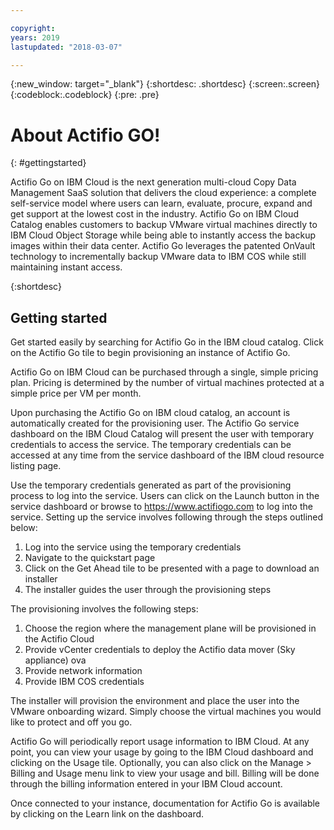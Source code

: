 ```yaml
---

copyright:
years: 2019
lastupdated: "2018-03-07"

---
```



{:new_window: target="_blank"}
{:shortdesc: .shortdesc}
{:screen:.screen}
{:codeblock:.codeblock}
{:pre: .pre}

# About Actifio GO!
{: #gettingstarted}

Actifio Go on IBM Cloud is the next generation multi-cloud Copy Data Management SaaS solution that delivers the cloud experience: a complete self-service model where users can learn, evaluate, procure, expand and get support at the lowest cost in the industry. Actifio Go on IBM Cloud Catalog enables customers to backup VMware virtual machines directly to IBM Cloud Object Storage while being able to instantly access the backup images within their data center. Actifio Go leverages the patented OnVault technology to incrementally backup VMware data to IBM COS while still maintaining instant access.

{:shortdesc}

## Getting started

Get started easily by searching for Actifio Go in the IBM cloud catalog. Click on the Actifio Go tile to begin provisioning an instance of Actifio Go.

Actifio Go on IBM Cloud can be purchased through a single, simple pricing plan. Pricing is determined by the number of virtual machines protected at a simple price per VM per month.

Upon purchasing the Actifio Go on IBM cloud catalog, an account is automatically created for the provisioning user. The Actifio Go service dashboard on the IBM Cloud Catalog will present the user with temporary credentials to access the service. The temporary credentials can be accessed at any time from the service dashboard of the IBM cloud resource listing page.

Use the temporary credentials generated as part of the provisioning process to log into the service. Users can click on the Launch button in the service dashboard or browse to https://www.actifiogo.com to log into the service. Setting up the service involves following through the steps outlined below:

1. Log into the service using the temporary credentials
2. Navigate to the quickstart page
3. Click on the Get Ahead tile to be presented with a page to download an installer
4. The installer guides the user through the provisioning steps

The provisioning involves the following steps:

1. Choose the region where the management plane will be provisioned in the Actifio Cloud
2. Provide vCenter credentials to deploy the Actifio data mover (Sky appliance) ova
3. Provide network information 
4. Provide IBM COS credentials

The installer will provision the environment and place the user into the VMware onboarding wizard. Simply choose the virtual machines you would like to protect and off you go.

Actifio Go will periodically report usage information to IBM Cloud. At any point, you can view your usage by going to the IBM Cloud dashboard and clicking on the Usage tile. Optionally, you can also click on the Manage > Billing and Usage menu link to view your usage and bill. Billing will be done through the billing information entered in your IBM Cloud account.

Once connected to your instance, documentation for Actifio Go is available by clicking on the Learn link on the dashboard.
